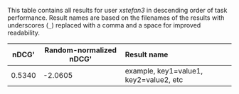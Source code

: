 This table contains all results for user *xstefan3* in descending order of task
performance.  Result names are based on the filenames of the results with
underscores (`_`) replaced with a comma and a space for improved readability.

| nDCG' | Random-normalized nDCG' | Result name |
|-------|-------------------------|:------------|
| 0.5340 | -2.0605 | example, key1=value1, key2=value2, etc |
